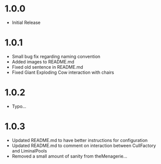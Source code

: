 # 1.0.0
- Initial Release

# 1.0.1
- Small bug fix regarding naming convention
- Added images to README.md
- Fixed old sentence in README.md
- Fixed Giant Exploding Cow interaction with chairs

# 1.0.2
- Typo...

# 1.0.3
- Updated README.md to have better instructions for configuration
- Updated README.md to comment on interaction between CullFactory and LiminalPools
- Removed a small amount of sanity from theMenagerie...